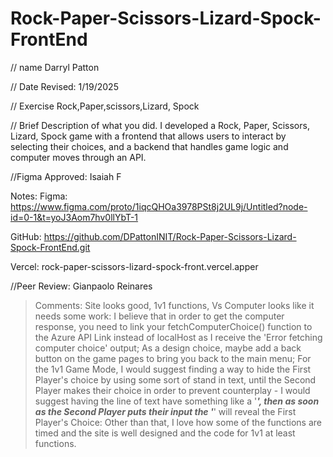 # Rock-Paper-Scissors-Lizard-Spock-FrontEnd
// name 
Darryl Patton

 // Date Revised:
 1/19/2025 

 // Exercise
 Rock,Paper,scissors,Lizard, Spock 

 // Brief Description of what you did. 
 I developed a Rock, Paper, Scissors, Lizard, Spock game with a frontend that allows users to interact by selecting their choices, and a backend that handles game logic and computer moves through an API.

 //Figma Approved:
 Isaiah F

Notes:
Figma:
https://www.figma.com/proto/1iqcQHOa3978PSt8j2UL9j/Untitled?node-id=0-1&t=yoJ3Aom7hv0llYbT-1

GitHub:
https://github.com/DPattonINIT/Rock-Paper-Scissors-Lizard-Spock-FrontEnd.git

Vercel:
rock-paper-scissors-lizard-spock-front.vercel.apper




//Peer Review: Gianpaolo Reinares
> Comments: Site looks good, 1v1 functions, Vs Computer looks like it needs some work: 
> I believe that in order to get the computer response, you need to link your fetchComputerChoice() function to the Azure API Link instead of localHost as I receive the 'Error fetching computer choice' output; 
> As a design choice, maybe add a back button on the game pages to bring you back to the main menu; 
> For the 1v1 Game Mode, I would suggest finding a way to hide the First Player's choice by using some sort of stand in text, until the Second Player makes their choice in order to prevent counterplay - I would suggest having the line of text have something like a '_____', then as soon as the Second Player puts their input the '_____' will reveal the First Player's Choice: 
> Other than that, I love how some of the functions are timed and the site is well designed and the code for 1v1 at least functions.
